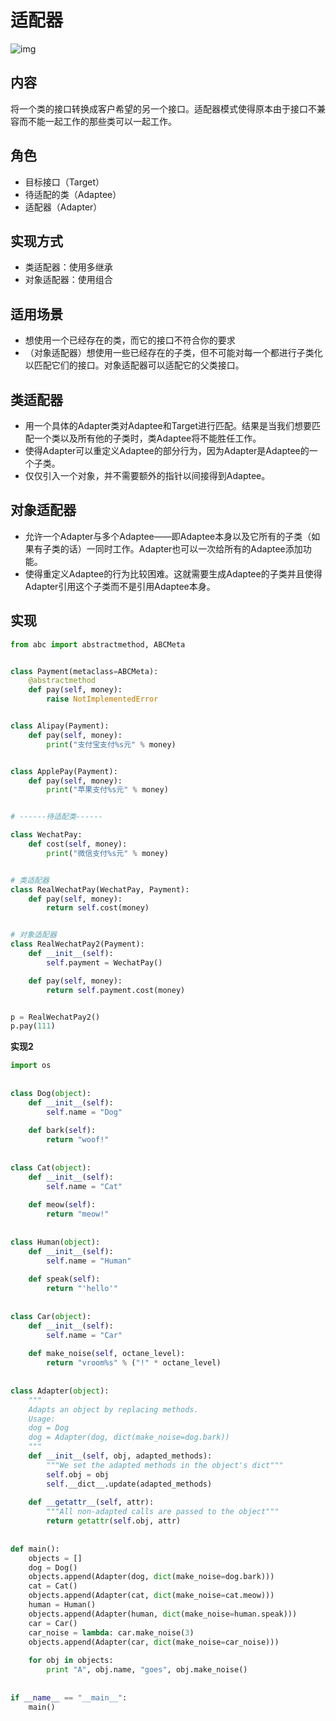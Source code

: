 # 适配器

![img](https://images2017.cnblogs.com/blog/1168194/201711/1168194-20171118145503890-155499814.png)



## 内容

将一个类的接口转换成客户希望的另一个接口。适配器模式使得原本由于接口不兼容而不能一起工作的那些类可以一起工作。

## 角色

- 目标接口（Target）
- 待适配的类（Adaptee）
- 适配器（Adapter）

## 实现方式

- 类适配器：使用多继承
- 对象适配器：使用组合

## 适用场景

- 想使用一个已经存在的类，而它的接口不符合你的要求
- （对象适配器）想使用一些已经存在的子类，但不可能对每一个都进行子类化以匹配它们的接口。对象适配器可以适配它的父类接口。

## 类适配器

- 用一个具体的Adapter类对Adaptee和Target进行匹配。结果是当我们想要匹配一个类以及所有他的子类时，类Adaptee将不能胜任工作。
- 使得Adapter可以重定义Adaptee的部分行为，因为Adapter是Adaptee的一个子类。
- 仅仅引入一个对象，并不需要额外的指针以间接得到Adaptee。

## 对象适配器

- 允许一个Adapter与多个Adaptee——即Adaptee本身以及它所有的子类（如果有子类的话）一同时工作。Adapter也可以一次给所有的Adaptee添加功能。
- 使得重定义Adaptee的行为比较困难。这就需要生成Adaptee的子类并且使得Adapter引用这个子类而不是引用Adaptee本身。

## 实现

```python
from abc import abstractmethod, ABCMeta


class Payment(metaclass=ABCMeta):
    @abstractmethod
    def pay(self, money):
        raise NotImplementedError


class Alipay(Payment):
    def pay(self, money):
        print("支付宝支付%s元" % money)


class ApplePay(Payment):
    def pay(self, money):
        print("苹果支付%s元" % money)


# ------待适配类------

class WechatPay:
    def cost(self, money):
        print("微信支付%s元" % money)


# 类适配器
class RealWechatPay(WechatPay, Payment):
    def pay(self, money):
        return self.cost(money)


# 对象适配器
class RealWechatPay2(Payment):
    def __init__(self):
        self.payment = WechatPay()

    def pay(self, money):
        return self.payment.cost(money)


p = RealWechatPay2()
p.pay(111)
```

**实现2**

```python
import os
 
 
class Dog(object):
    def __init__(self):
        self.name = "Dog"
 
    def bark(self):
        return "woof!"
 
 
class Cat(object):
    def __init__(self):
        self.name = "Cat"
 
    def meow(self):
        return "meow!"
 
 
class Human(object):
    def __init__(self):
        self.name = "Human"
 
    def speak(self):
        return "'hello'"
 
 
class Car(object):
    def __init__(self):
        self.name = "Car"
 
    def make_noise(self, octane_level):
        return "vroom%s" % ("!" * octane_level)
 
 
class Adapter(object):
    """
    Adapts an object by replacing methods.
    Usage:
    dog = Dog
    dog = Adapter(dog, dict(make_noise=dog.bark))
    """
    def __init__(self, obj, adapted_methods):
        """We set the adapted methods in the object's dict"""
        self.obj = obj
        self.__dict__.update(adapted_methods)
 
    def __getattr__(self, attr):
        """All non-adapted calls are passed to the object"""
        return getattr(self.obj, attr)
 
 
def main():
    objects = []
    dog = Dog()
    objects.append(Adapter(dog, dict(make_noise=dog.bark)))
    cat = Cat()
    objects.append(Adapter(cat, dict(make_noise=cat.meow)))
    human = Human()
    objects.append(Adapter(human, dict(make_noise=human.speak)))
    car = Car()
    car_noise = lambda: car.make_noise(3)
    objects.append(Adapter(car, dict(make_noise=car_noise)))
 
    for obj in objects:
        print "A", obj.name, "goes", obj.make_noise()
 
 
if __name__ == "__main__":
    main()
```

